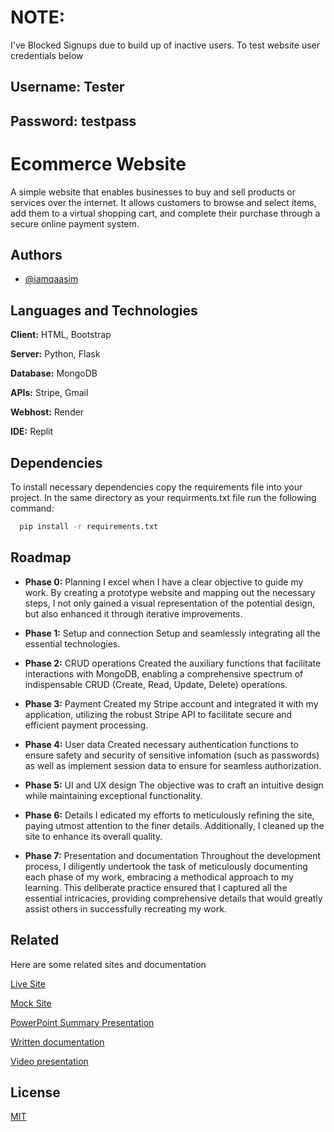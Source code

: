 # NOTE: 
I've Blocked Signups due to build up of inactive users. To test website user credentials below

## Username: Tester
## Password: testpass

# Ecommerce Website

A simple website that enables businesses to buy and sell products or services over the internet. It allows customers to browse and select items, add them to a virtual shopping cart, and complete their purchase through a secure online payment system. 


## Authors

- [@iamqaasim](https://github.com/iamqaasim)


## Languages and Technologies

**Client:** HTML, Bootstrap 

**Server:** Python, Flask

**Database:** MongoDB

**APIs:** Stripe, Gmail

**Webhost:** Render

**IDE:** Replit


## Dependencies

To install necessary dependencies copy the requirements file into your project. In the same directory as your requirments.txt file run the following command:

```bash
  pip install -r requirements.txt
```

## Roadmap

- **Phase 0:** Planning
I excel when I have a clear objective to guide my work. By creating a prototype website and mapping out the necessary steps, I not only gained a visual representation of the potential design, but also enhanced it through iterative improvements.

- **Phase 1:** Setup and connection
Setup and seamlessly integrating all the essential technologies.

- **Phase 2:** CRUD operations
Created the auxiliary functions that facilitate interactions with MongoDB, enabling a comprehensive spectrum of indispensable CRUD (Create, Read, Update, Delete) operations.

- **Phase 3:** Payment
Created my Stripe account and integrated it with my application, utilizing the robust Stripe API to facilitate secure and efficient payment processing.

- **Phase 4:** User data
Created necessary authentication functions to ensure safety and security of sensitive infomation (such as passwords) as well as implement session data to ensure for seamless authorization.

- **Phase 5:** UI and UX design
The objective was to craft an intuitive design while maintaining exceptional functionality.

- **Phase 6:** Details
I edicated my efforts to meticulously refining the site, paying utmost attention to the finer details. Additionally, I cleaned up the site to enhance its overall quality.

- **Phase 7:** Presentation and documentation
Throughout the development process, I diligently undertook the task of meticulously documenting each phase of my work, embracing a methodical approach to my learning. This deliberate practice ensured that I captured all the essential intricacies, providing comprehensive details that would greatly assist others in successfully recreating my work.


## Related

Here are some related sites and documentation

[Live Site](https://ecommerse-website-lzza.onrender.com/)

[Mock Site](https://646bbba492031.site123.me/)

[PowerPoint Summary Presentation](https://docs.google.com/presentation/d/1-YeAtHkC6-vlPn4oF8t_tMAJ1MDLQBvuGRyTLeGBIKM/edit?usp=sharing)

[Written documentation](https://docs.google.com/document/d/1GNdzk-zRL0tvaK3ymhFKtCd2avSzReJCGX-cWgbNEEU/edit?usp=sharing)

[Video presentation]()


## License

[MIT](https://choosealicense.com/licenses/mit/)
